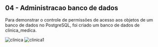 ## 04 - Administracao banco de dados
Para demonstrar o controle de permissões de acesso aos objetos de um banco de dados no PostgreSQL, foi criado um banco de dados de clinica_medica.  

![clinica](https://user-images.githubusercontent.com/33932398/68161091-de546a80-ff33-11e9-8828-81761a2dea0a.png)
![clinica1](https://user-images.githubusercontent.com/33932398/68161451-ac8fd380-ff34-11e9-990f-204bf476bb05.jpg)
